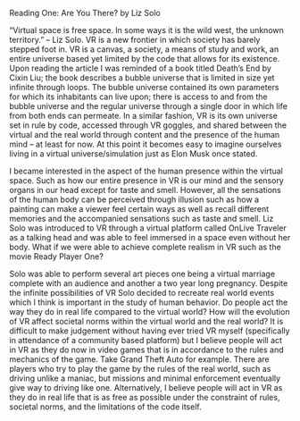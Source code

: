 Reading One: Are You There? by Liz Solo

  “Virtual space is free space. In some ways it is the wild west, the unknown territory.” – Liz Solo. VR is a new frontier in which society has barely stepped foot in. VR is a canvas, a society, a means of study and work, an entire universe based yet limited by the code that allows for its existence. Upon reading the article I was reminded of a book titled Death’s End by Cixin Liu; the book describes a bubble universe that is limited in size yet infinite through loops. The bubble universe contained its own parameters for which its inhabitants can live upon; there is access to and from the bubble universe and the regular universe through a single door in which life from both ends can permeate. In a similar fashion, VR is its own universe set in rule by code, accessed through VR goggles, and shared between the virtual and the real world through content and the presence of the human mind – at least for now. At this point it becomes easy to imagine ourselves living in a virtual universe/simulation just as Elon Musk once stated. 
  
  I became interested in the aspect of the human presence within the virtual space. Such as how our entire presence in VR is our mind and the sensory organs in our head except for taste and smell. However, all the sensations of the human body can be perceived through illusion such as how a painting can make a viewer feel certain ways as well as recall different memories and the accompanied sensations such as taste and smell. Liz Solo was introduced to VR through a virtual platform called OnLive Traveler as a talking head and was able to feel immersed in a space even without her body. What if we were able to achieve complete realism in VR such as the movie Ready Player One? 

  Solo was able to perform several art pieces one being a virtual marriage complete with an audience and another a two year long pregnancy. Despite the infinite possibilities of VR Solo decided to recreate real world events which I think is important in the study of human behavior. Do people act the way they do in real life compared to the virtual world? How will the evolution of VR affect societal norms within the virtual world and the real world? It is difficult to make judgement without having ever tried VR myself (specifically in attendance of a community based platform) but I believe people will act in VR as they do now in video games that is in accordance to the rules and mechanics of the game. Take Grand Theft Auto for example. There are players who try to play the game by the rules of the real world, such as driving unlike a maniac, but missions and minimal enforcement eventually give way to driving like one. Alternatively, I believe people will act in VR as they do in real life that is as free as possible under the constraint of rules, societal norms, and the limitations of the code itself. 

